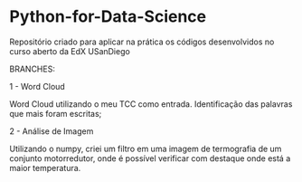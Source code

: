 # Python-for-Data-Science

Repositório criado para aplicar na prática os códigos desenvolvidos no curso aberto da EdX USanDiego

BRANCHES:

1 - Word Cloud

Word Cloud utilizando o meu TCC como entrada. Identificação das palavras que mais foram escritas;

2 - Análise de Imagem

Utilizando o numpy, criei um filtro em uma imagem de termografia de um conjunto motorredutor, onde é possível verificar
com destaque onde está a maior temperatura.

